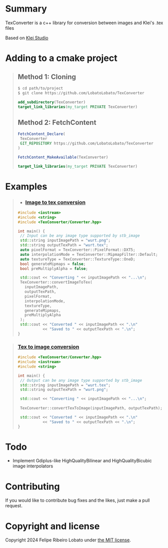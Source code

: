 # Summary
TexConverter is a c++ library for conversion between images and Klei's .tex files

Based on [Klei Studio](https://github.com/handsomematt/dont-starve-tools)

# Adding to a cmake project
>## Method 1: Cloning
>```sh
>$ cd path/to/project
>$ git clone https://github.com/LobatoLobato/TexConverter
>```
>```cmake
>add_subdirectory(TexConverter)
>target_link_libraries(my_target PRIVATE TexConverter)
>```
>## Method 2: FetchContent
>```cmake
>FetchContent_Declare(
>  TexConverter
>  GIT_REPOSITORY https://github.com/LobatoLobato/TexConverter
>)
>
>FetchContent_MakeAvailable(TexConverter)
>
>target_link_libraries(my_target PRIVATE TexConverter)
>```

# Examples

>- ### [Image to tex conversion](examples/image_to_tex/image_to_tex.cpp)
>```c++
>#include <iostream>
>#include <string>
>#include <TexConverter/Converter.hpp>
>
>int main() {
>  // Input can be any image type supported by stb_image
>  std::string inputImagePath = "wurt.png";
>  std::string outputTexPath = "wurt.tex";
>  auto pixelFormat = TexConverter::PixelFormat::DXT5;
>  auto interpolationMode = TexConverter::MipmapFilter::Default;
>  auto textureType = TexConverter::TextureType::OneD;
>  bool generateMipmaps = false;
>  bool preMultiplyAlpha = false;
>
>  std::cout << "Converting " << inputImagePath << "...\n";
>  TexConverter::convertImageToTex(
>    inputImagePath,
>    outputTexPath,
>    pixelFormat,
>    interpolationMode,
>    textureType,
>    generateMipmaps,
>    preMultiplyAlpha
>  );
>  std::cout << "Converted " << inputImagePath << ".\n"
>            << "Saved to " << outputTexPath << ".\n";
>}
>```


>### [Tex to image conversion](examples/tex_to_image/tex_to_image.cpp)
>```c++
>#include <TexConverter/Converter.hpp>
>#include <iostream>
>#include <string>
>
>int main() {
>  // Output can be any image type supported by stb_image
>  std::string inputImagePath = "wurt.tex";
>  std::string outputTexPath = "wurt.png";
>
>  std::cout << "Converting " << inputImagePath << "...\n";
>  
>  TexConverter::convertTexToImage(inputImagePath, outputTexPath);
>
>  std::cout << "Converted " << inputImagePath << ".\n"
>            << "Saved to " << outputTexPath << ".\n";
>}
>```

# Todo
  - Implement Gdiplus-like HighQualityBilinear and HighQualityBicubic image interpolators

# Contributing
If you would like to contribute bug fixes and the likes, just make a pull request.

# Copyright and license
Copyright 2024 Felipe Ribeiro Lobato under [the MIT license](LICENSE).